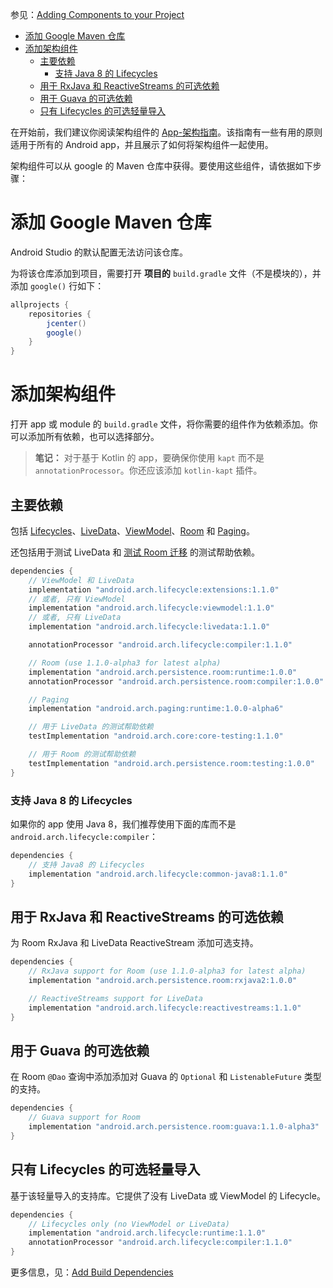 参见：[Adding Components to your Project](https://developer.android.com/topic/libraries/architecture/adding-components.html)

- [添加 Google Maven 仓库](#%E6%B7%BB%E5%8A%A0-google-maven-%E4%BB%93%E5%BA%93)
- [添加架构组件](#%E6%B7%BB%E5%8A%A0%E6%9E%B6%E6%9E%84%E7%BB%84%E4%BB%B6)
    - [主要依赖](#%E4%B8%BB%E8%A6%81%E4%BE%9D%E8%B5%96)
        - [支持 Java 8 的 Lifecycles](#%E6%94%AF%E6%8C%81-java-8-%E7%9A%84-lifecycles)
    - [用于 RxJava 和 ReactiveStreams 的可选依赖](#%E7%94%A8%E4%BA%8E-rxjava-%E5%92%8C-reactivestreams-%E7%9A%84%E5%8F%AF%E9%80%89%E4%BE%9D%E8%B5%96)
    - [用于 Guava 的可选依赖](#%E7%94%A8%E4%BA%8E-guava-%E7%9A%84%E5%8F%AF%E9%80%89%E4%BE%9D%E8%B5%96)
    - [只有 Lifecycles 的可选轻量导入](#%E5%8F%AA%E6%9C%89-lifecycles-%E7%9A%84%E5%8F%AF%E9%80%89%E8%BD%BB%E9%87%8F%E5%AF%BC%E5%85%A5)

在开始前，我们建议你阅读架构组件的 [App-架构指南](https://developer.android.com/topic/libraries/architecture/guide.html)。该指南有一些有用的原则适用于所有的 Android app，并且展示了如何将架构组件一起使用。

架构组件可以从 google 的 Maven 仓库中获得。要使用这些组件，请依据如下步骤：

# 添加 Google Maven 仓库

Android Studio 的默认配置无法访问该仓库。

为将该仓库添加到项目，需要打开 **项目的** `build.gradle` 文件（不是模块的），并添加 `google()` 行如下：

```gradle
allprojects {
    repositories {
        jcenter()
        google()
    }
}
```

# 添加架构组件

打开 app 或 module 的 `build.gradle` 文件，将你需要的组件作为依赖添加。你可以添加所有依赖，也可以选择部分。

> **笔记：** 对于基于 Kotlin 的 app，要确保你使用 `kapt` 而不是 `annotationProcessor`。你还应该添加 `kotlin-kapt` 插件。

## 主要依赖

包括 [Lifecycles](https://developer.android.com/topic/libraries/architecture/lifecycle.html)、[LiveData](https://developer.android.com/topic/libraries/architecture/livedata.html)、[ViewModel](https://developer.android.com/topic/libraries/architecture/viewmodel.html)、[Room](https://developer.android.com/topic/libraries/architecture/room.html) 和 [Paging](https://developer.android.com/topic/libraries/architecture/paging.html)。

还包括用于测试 LiveData 和 [测试 Room 迁移](https://developer.android.com/topic/libraries/architecture/room.html#db-migration-testing) 的测试帮助依赖。

```gradle
dependencies {
    // ViewModel 和 LiveData
    implementation "android.arch.lifecycle:extensions:1.1.0"
    // 或者, 只有 ViewModel
    implementation "android.arch.lifecycle:viewmodel:1.1.0"
    // 或者, 只有 LiveData
    implementation "android.arch.lifecycle:livedata:1.1.0"

    annotationProcessor "android.arch.lifecycle:compiler:1.1.0"

    // Room (use 1.1.0-alpha3 for latest alpha)
    implementation "android.arch.persistence.room:runtime:1.0.0"
    annotationProcessor "android.arch.persistence.room:compiler:1.0.0"

    // Paging
    implementation "android.arch.paging:runtime:1.0.0-alpha6"

    // 用于 LiveData 的测试帮助依赖
    testImplementation "android.arch.core:core-testing:1.1.0"

    // 用于 Room 的测试帮助依赖
    testImplementation "android.arch.persistence.room:testing:1.0.0"
}
```

### 支持 Java 8 的 Lifecycles

如果你的 app 使用 Java 8，我们推荐使用下面的库而不是 `android.arch.lifecycle:compiler`：

```gradle
dependencies {
    // 支持 Java8 的 Lifecycles
    implementation "android.arch.lifecycle:common-java8:1.1.0"
}
```

## 用于 RxJava 和 ReactiveStreams 的可选依赖

为 Room RxJava 和 LiveData ReactiveStream 添加可选支持。

```gradle
dependencies {
    // RxJava support for Room (use 1.1.0-alpha3 for latest alpha)
    implementation "android.arch.persistence.room:rxjava2:1.0.0"

    // ReactiveStreams support for LiveData
    implementation "android.arch.lifecycle:reactivestreams:1.1.0"
}
```

## 用于 Guava 的可选依赖

在 Room `@Dao` 查询中添加添加对 Guava 的 `Optional` 和 `ListenableFuture` 类型的支持。

```gradle
dependencies {
    // Guava support for Room
    implementation "android.arch.persistence.room:guava:1.1.0-alpha3"
}
```

## 只有 Lifecycles 的可选轻量导入

基于该轻量导入的支持库。它提供了没有 LiveData 或 ViewModel 的 Lifecycle。

```gradle
dependencies {
    // Lifecycles only (no ViewModel or LiveData)
    implementation "android.arch.lifecycle:runtime:1.1.0"
    annotationProcessor "android.arch.lifecycle:compiler:1.1.0"
}
```

更多信息，见：[Add Build Dependencies](https://developer.android.com/studio/build/dependencies.html)